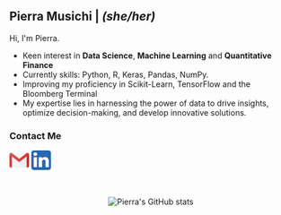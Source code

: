 ## Pierra Musichi | *(she/her)*
Hi, I'm Pierra. 
- Keen interest in **Data Science**, **Machine Learning** and **Quantitative Finance**
- Currently skills: Python, R, Keras, Pandas, NumPy.
- Improving my proficiency in Scikit-Learn, TensorFlow and the Bloomberg Terminal
- My expertise lies in harnessing the power of data to drive insights, optimize decision-making, and develop innovative solutions.

### Contact Me 

<a href="mailto:musichipierra@gmail.com"><img align="center" src="https://raw.githubusercontent.com/deepajarout/deepajarout/main/2993691_brand_brands_gmail_logo_logos_icon.png" alt="musichi pierra | Gmail" width="35px"/></a>
<a href="https://www.linkedin.com/in/pierra-musichi/"><img align="center" src="https://raw.githubusercontent.com/deepajarout/deepajarout/main/5296501_linkedin_network_linkedin logo_icon.png" alt="musichi pierra | LinkedIn" width="35px"/></a>
</br>
</br>
</br>

<p align="center">
  <img src="https://github-readme-stats.vercel.app/api?username=pierramusichi&show_icons=true&theme=github_dark" alt="Pierra's GitHub stats" />
</p>


<!-- will insert header picture or sth of the sort->

<!---
pierramusichi/pierramusichi is a ✨ special ✨ repository because its `README.md` (this file) appears on your GitHub profile.
You can click the Preview link to take a look at your changes.
--->

